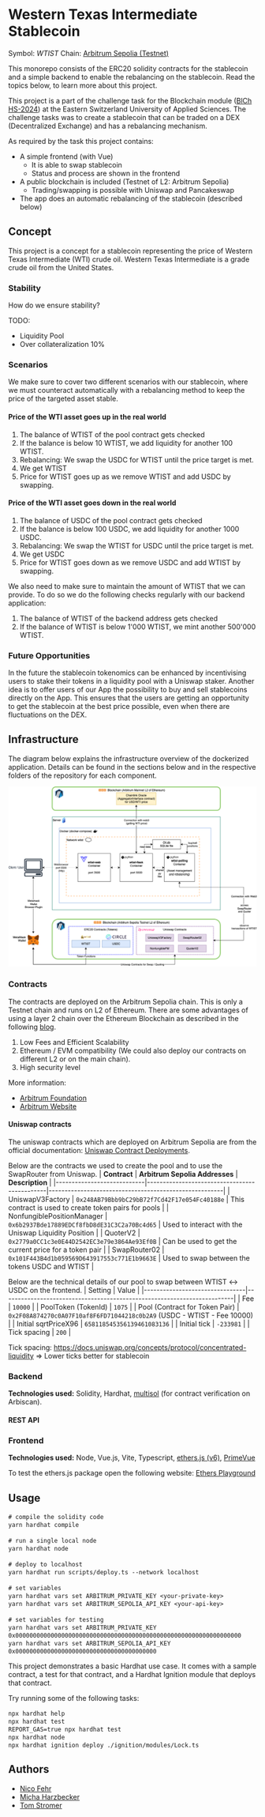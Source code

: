 # Western Texas Intermediate Stablecoin
Symbol: _WTIST_
Chain: [Arbitrum Sepolia (Testnet)](https://sepolia.arbiscan.io/)

This monorepo consists of the ERC20 solidity contracts for the stablecoin and a simple backend to enable the rebalancing on the stablecoin.
Read the topics below, to learn more about this project.

This project is a part of the challenge task for the Blockchain module ([BlCh HS-2024](https://dsl.i.ost.ch/lect/hs24/)) at the Eastern Switzerland University of Applied Sciences.
The challenge tasks was to create a stablecoin that can be traded on a DEX (Decentralized Exchange) and has a rebalancing mechanism.

As required by the task this project contains:
- A simple frontend (with Vue)
    - It is able to swap stablecoin
    - Status and process are shown in the frontend
- A public blockchain is included (Testnet of L2: Arbitrum Sepolia)
    - Trading/swapping is possible with Uniswap and Pancakeswap
- The app does an automatic rebalancing of the stablecoin (described below)

## Concept
This project is a concept for a stablecoin representing the price of Western Texas Intermediate (WTI) crude oil.
Western Texas Intermediate is a grade crude oil from the United States.

### Stability
How do we ensure stability?

TODO:
- Liquidity Pool
- Over collateralization 10%

### Scenarios
We make sure to cover two different scenarios with our stablecoin, where we must counteract automatically with a rebalancing method to keep the price of the targeted asset stable.

#### Price of the WTI asset goes up in the real world
1. The balance of WTIST of the pool contract gets checked
2. If the balance is below 10 WTIST, we add liquidity for another 100 WTIST.
3. Rebalancing: We swap the USDC for WTIST until the price target is met.
4. We get WTIST
5. Price for WTIST goes up as we remove WTIST and add USDC by swapping.

#### Price of the WTI asset goes down in the real world
1. The balance of USDC of the pool contract gets checked
2. If the balance is below 100 USDC, we add liquidity for another 1000 USDC.
3. Rebalancing: We swap the WTIST for USDC until the price target is met.
4. We get USDC
5. Price for WTIST goes down as we remove USDC and add WTIST by swapping.

We also need to make sure to maintain the amount of WTIST that we can provide.
To do so we do the following checks regularly with our backend application:

1. The balance of WTIST of the backend address gets checked
2. If the balance of WTIST is below 1'000 WTIST, we mint another 500'000 WTIST.

### Future Opportunities
In the future the stablecoin tokenomics can be enhanced by incentivising users to stake their tokens in a liquidity pool with a Uniswap staker.
Another idea is to offer users of our App the possibility to buy and sell stablecoins directly on the App. 
This ensures that the users are getting an opportunity to get the stablecoin at the best price possible, even when there are fluctuations on the DEX.

## Infrastructure
The diagram below explains the infrastructure overview of the dockerized application. 
Details can be found in the sections below and in the respective folders of the repository for each component.

![WTIST Infrastructure and Deployment](assets/wtist.infra.png)

### Contracts
The contracts are deployed on the Arbitrum Sepolia chain. 
This is only a Testnet chain and runs on L2 of Ethereum. 
There are some advantages of using a layer 2 chain over the Ethereum Blockchain as described in the following [blog](https://medium.com/@floating_monkey/possibilities-and-advantages-of-using-arbitrum-compared-to-ethereum-78a4cafc44d5).

1. Low Fees and Efficient Scalability
2. Ethereum / EVM compatibility (We could also deploy our contracts on different L2 or on the main chain).
3. High security level 

More information:
- [Arbitrum Foundation](https://arbitrum.foundation/)
- [Arbitrum Website](https://arbitrum.io/)

#### Uniswap contracts
The uniswap contracts which are deployed on Arbitrum Sepolia are from the official documentation: [Uniswap Contract Deployments](https://docs.uniswap.org/contracts/v3/reference/deployments/arbitrum-deployments).

Below are the contracts we used to create the pool and to use the SwapRouter from Uniswap.
| **Contract**               | **Arbitrum Sepolia Addresses**               | **Description**                                       |
|----------------------------|----------------------------------------------|-------------------------------------------------------|
| UniswapV3Factory           | `0x248AB79Bbb9bC29bB72f7Cd42F17e054Fc40188e` | This contract is used to create token pairs for pools |
| NonfungiblePositionManager | `0x6b2937Bde17889EDCf8fbD8dE31C3C2a70Bc4d65` | Used to interact with the Uniswap Liquidity Position  |
| QuoterV2                   | `0x2779a0CC1c3e0E44D2542EC3e79e3864Ae93Ef0B` | Can be used to get the current price for a token pair |
| SwapRouter02               | `0x101F443B4d1b059569D643917553c771E1b9663E` | Used to swap between the tokens USDC and WTIST        |

Below are the technical details of our pool to swap between WTIST ↔️ USDC on the frontend.
| Setting                        | Value                                                                   |
|--------------------------------|-------------------------------------------------------------------------|
| Fee                            | `10000`                                                                 |
| PoolToken (TokenId)            | `1075`                                                                  |
| Pool (Contract for Token Pair) | `0x2F08A874270c0A07F10af8F6FD71044218c0b2A9` (USDC - WTIST - Fee 10000) |
| Initial sqrtPriceX96           | `658118545356139461083136`                                              |
| Initial tick                   | `-233981`                                                               |
| Tick spacing                   | `200`                                                                   |

Tick spacing:
https://docs.uniswap.org/concepts/protocol/concentrated-liquidity
=> Lower ticks better for stablecoin

### Backend
**Technologies used:** Solidity, Hardhat, [multisol](https://github.com/PaulRBerg/multisol) (for contract verification on Arbiscan).

#### REST API

### Frontend
**Technologies used:** Node, Vue.js, Vite, Typescript, [ethers.js (v6)](https://docs.ethers.org/v6/), [PrimeVue](https://primevue.org/)

To test the ethers.js package open the following website:
[Ethers Playground](https://playground.ethers.org/)

## Usage 

```shell
# compile the solidity code
yarn hardhat compile

# run a single local node
yarn hardhat node

# deploy to localhost
yarn hardhat run scripts/deploy.ts --network localhost 

# set variables
yarn hardhat vars set ARBITRUM_PRIVATE_KEY <your-private-key>
yarn hardhat vars set ARBITRUM_SEPOLIA_API_KEY <your-api-key>

# set variables for testing
yarn hardhat vars set ARBITRUM_PRIVATE_KEY 0x0000000000000000000000000000000000000000000000000000000000000000
yarn hardhat vars set ARBITRUM_SEPOLIA_API_KEY 0x0000000000000000000000000000000000000000
```

This project demonstrates a basic Hardhat use case. It comes with a sample contract, a test for that contract, and a Hardhat Ignition module that deploys that contract.

Try running some of the following tasks:

```shell
npx hardhat help
npx hardhat test
REPORT_GAS=true npx hardhat test
npx hardhat node
npx hardhat ignition deploy ./ignition/modules/Lock.ts
```

## Authors
- [Nico Fehr](mailto:nico.fehr@ost.ch?subject=WTIST%20Feedback)
- [Micha Harzbecker](mailto:micha.harzbecker@ost.ch?subject=WTIST%20Feedback)
- [Tom Stromer](mailto:tom.stromer@ost.ch?subject=WTIST%20Feedback)